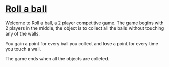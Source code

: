 # [Roll a ball](https://parth-mehrotra.github.io/RollABall/docs/)

Welcome to Roll a ball, a 2 player competitive game. The game begins with 2 players in the middle, the object is to collect all the balls without touching any of the walls.

You gain a point for every ball you collect and lose a point for every time you touch a wall.

The game ends when all the objects are colleted.

